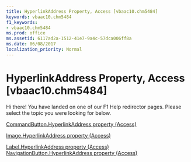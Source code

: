 ```yaml
---
title: HyperlinkAddress Property, Access [vbaac10.chm5484]
keywords: vbaac10.chm5484
f1_keywords:
- vbaac10.chm5484
ms.prod: office
ms.assetid: 6117ad2a-1512-41e7-9a4c-57dca006ff8a
ms.date: 06/08/2017
localization_priority: Normal
---
```



# HyperlinkAddress Property, Access [vbaac10.chm5484]

Hi there! You have landed on one of our F1 Help redirector pages. Please select the topic you were looking for below.

[CommandButton.HyperlinkAddress property (Access)](http://msdn.microsoft.com/library/7efa1230-955b-183c-a459-1b2598eb9163%28Office.15%29.aspx)

[Image.HyperlinkAddress property (Access)](http://msdn.microsoft.com/library/e92e7d7e-8447-9c9d-4d17-55c479d13228%28Office.15%29.aspx)

[Label.HyperlinkAddress property (Access)](http://msdn.microsoft.com/library/ed50cbbe-f0bb-d096-2c50-920ad2f48eb9%28Office.15%29.aspx)
[NavigationButton.HyperlinkAddress property (Access)](http://msdn.microsoft.com/library/4696efa1-b42b-eb4b-77eb-f0df10c9d131%28Office.15%29.aspx)

